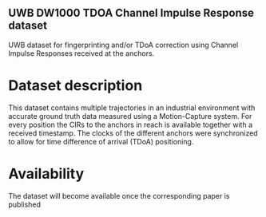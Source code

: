 ## UWB DW1000 TDOA Channel Impulse Response dataset
UWB dataset for fingerprinting and/or TDoA correction using Channel Impulse Responses received at the anchors.

# Dataset description
This dataset contains multiple trajectories in an industrial environment with accurate ground truth data measured using a Motion-Capture system.
For every position the CIRs to the anchors in reach is available together with a received timestamp. The clocks of the different anchors were synchronized to allow for time difference of arrival (TDoA) positioning.

# Availability
The dataset will become available once the corresponding paper is published


